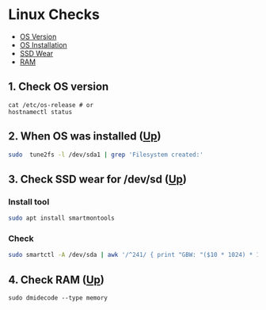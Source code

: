 # Linux Checks<a name="top"></a>
* [OS Version](#os)
* [OS Installation](#installed)
* [SSD Wear](#wear)
* [RAM](#ram)

## 1. Check OS version <a name="os"></a> 
```
cat /etc/os-release # or
hostnamectl status
```

## 2. When OS was installed <a name="installed"></a> ([Up](#top))

```sh
sudo  tune2fs -l /dev/sda1 | grep 'Filesystem created:'
```

## 3. Check SSD wear for /dev/sd <a name="wear"></a> ([Up](#top))

### Install tool

```sh
sudo apt install smartmontools
```

### Check

```sh
sudo smartctl -A /dev/sda | awk '/^241/ { print "GBW: "($10 * 1024) * 1.0e-5, "GB" } '
```

## 4. Check RAM <a name="ram"></a> ([Up](#top))
```
sudo dmidecode --type memory
```
